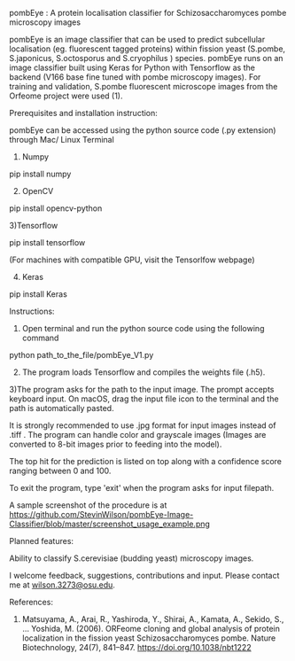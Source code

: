 pombEye : A protein localisation classifier for Schizosaccharomyces pombe microscopy images

pombEye is an image classifier that can be used to predict subcellular localisation (eg. fluorescent tagged proteins) within fission yeast (S.pombe, S.japonicus, S.octosporus and S.cryophilus ) species. pombEye runs on an image classifier built using Keras for Python with Tensorflow as the backend (V166 base fine tuned with pombe microscopy images). For training and validation, S.pombe fluorescent microscope images from the Orfeome project were used (1).

Prerequisites and installation instruction:

pombEye can be accessed using the python source code (.py extension) through Mac/ Linux Terminal

1) Numpy

pip install numpy

2) OpenCV

pip install opencv-python

3)Tensorflow

pip install tensorflow 

(For machines with compatible GPU, visit the Tensorlfow webpage)

4) Keras

pip install Keras

Instructions:

1) Open terminal and run the python source code using the following command

python path_to_the_file/pombEye_V1.py

2) The program loads Tensorflow and compiles the weights file (.h5).

3)The program asks for the path to the input image. The prompt accepts keyboard input. On macOS, drag the input file icon to the terminal and the path is automatically pasted.

It is strongly recommended to use .jpg format for input images instead of .tiff . The program can handle color and grayscale images (Images are converted to 8-bit images prior to feeding into the model).

The top hit for the prediction is listed on top along with a confidence score ranging between 0 and 100.

To exit the program, type 'exit' when the program asks for input filepath.

A sample screenshot of the procedure is at https://github.com/StevinWilson/pombEye-Image-Classifier/blob/master/screenshot_usage_example.png

Planned features:

Ability to classify S.cerevisiae (budding yeast) microscopy images.



I welcome feedback, suggestions, contributions and input. Please contact me at wilson.3273@osu.edu.



References:
1) Matsuyama, A., Arai, R., Yashiroda, Y., Shirai, A., Kamata, A., Sekido, S., … Yoshida, M. (2006). ORFeome cloning and global analysis of protein localization in the fission yeast Schizosaccharomyces pombe. Nature Biotechnology, 24(7), 841–847. https://doi.org/10.1038/nbt1222
